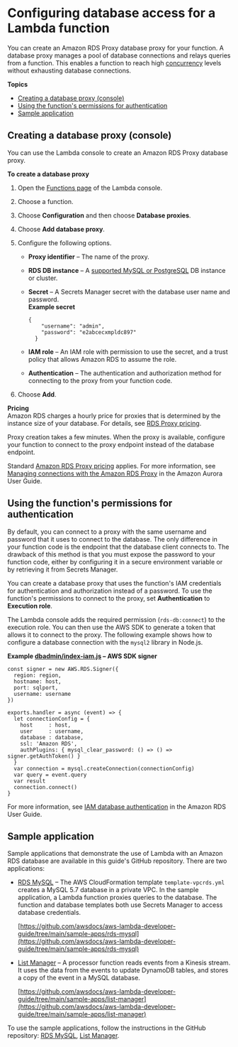 # Configuring database access for a Lambda function<a name="configuration-database"></a>

You can create an Amazon RDS Proxy database proxy for your function\. A database proxy manages a pool of database connections and relays queries from a function\. This enables a function to reach high [concurrency](gettingstarted-concepts.md#gettingstarted-concepts-concurrency) levels without exhausting database connections\.

**Topics**
+ [Creating a database proxy \(console\)](#configuration-database-config)
+ [Using the function's permissions for authentication](#configuration-database-auth)
+ [Sample application](#configuration-database-sample)

## Creating a database proxy \(console\)<a name="configuration-database-config"></a>

You can use the Lambda console to create an Amazon RDS Proxy database proxy\. 

**To create a database proxy**

1. Open the [Functions page](https://console.aws.amazon.com/lambda/home#/functions) of the Lambda console\.

1. Choose a function\.

1. Choose **Configuration** and then choose **Database proxies**\.

1. Choose **Add database proxy**\.

1. Configure the following options\.
   + **Proxy identifier** – The name of the proxy\.
   + **RDS DB instance** – A [supported MySQL or PostgreSQL](https://docs.aws.amazon.com/AmazonRDS/latest/UserGuide/rds-proxy.html#rds-proxy.limitations) DB instance or cluster\.
   + **Secret** – A Secrets Manager secret with the database user name and password\.  
**Example secret**  

     ```
     {
         "username": "admin",
         "password": "e2abcecxmpldc897"
       }
     ```
   + **IAM role** – An IAM role with permission to use the secret, and a trust policy that allows Amazon RDS to assume the role\.
   + **Authentication** – The authentication and authorization method for connecting to the proxy from your function code\.

1. Choose **Add**\.

**Pricing**  
Amazon RDS charges a hourly price for proxies that is determined by the instance size of your database\. For details, see [RDS Proxy pricing](https://aws.amazon.com/rds/proxy/pricing/)\.

Proxy creation takes a few minutes\. When the proxy is available, configure your function to connect to the proxy endpoint instead of the database endpoint\.

Standard [Amazon RDS Proxy pricing](https://aws.amazon.com/rds/proxy/pricing/) applies\. For more information, see [Managing connections with the Amazon RDS Proxy](https://docs.aws.amazon.com/AmazonRDS/latest/AuroraUserGuide/rds-proxy.html) in the Amazon Aurora User Guide\.

## Using the function's permissions for authentication<a name="configuration-database-auth"></a>

By default, you can connect to a proxy with the same username and password that it uses to connect to the database\. The only difference in your function code is the endpoint that the database client connects to\. The drawback of this method is that you must expose the password to your function code, either by configuring it in a secure environment variable or by retrieving it from Secrets Manager\.

You can create a database proxy that uses the function's IAM credentials for authentication and authorization instead of a password\. To use the function's permissions to connect to the proxy, set **Authentication** to **Execution role**\.

The Lambda console adds the required permission \(`rds-db:connect`\) to the execution role\. You can then use the AWS SDK to generate a token that allows it to connect to the proxy\. The following example shows how to configure a database connection with the `mysql2` library in Node\.js\.

**Example [dbadmin/index\-iam\.js](https://github.com/awsdocs/aws-lambda-developer-guide/tree/main/sample-apps/rds-mysql/dbadmin/index-iam.js) – AWS SDK signer**  

```
const signer = new AWS.RDS.Signer({
  region: region,
  hostname: host,
  port: sqlport,
  username: username
})

exports.handler = async (event) => {
  let connectionConfig = {
    host     : host,
    user     : username,
    database : database,
    ssl: 'Amazon RDS',
    authPlugins: { mysql_clear_password: () => () => signer.getAuthToken() }
  }
  var connection = mysql.createConnection(connectionConfig)
  var query = event.query
  var result
  connection.connect()
}
```

For more information, see [IAM database authentication](https://docs.aws.amazon.com/AmazonRDS/latest/UserGuide/UsingWithRDS.IAMDBAuth.html) in the Amazon RDS User Guide\.

## Sample application<a name="configuration-database-sample"></a>

Sample applications that demonstrate the use of Lambda with an Amazon RDS database are available in this guide's GitHub repository\. There are two applications:
+ [RDS MySQL](https://github.com/awsdocs/aws-lambda-developer-guide/tree/main/sample-apps/rds-mysql) – The AWS CloudFormation template `template-vpcrds.yml` creates a MySQL 5\.7 database in a private VPC\. In the sample application, a Lambda function proxies queries to the database\. The function and database templates both use Secrets Manager to access database credentials\.

  [https://github.com/awsdocs/aws-lambda-developer-guide/tree/main/sample-apps/rds-mysql](https://github.com/awsdocs/aws-lambda-developer-guide/tree/main/sample-apps/rds-mysql)
+ [List Manager](https://github.com/awsdocs/aws-lambda-developer-guide/tree/main/sample-apps/list-manager) – A processor function reads events from a Kinesis stream\. It uses the data from the events to update DynamoDB tables, and stores a copy of the event in a MySQL database\.

  [https://github.com/awsdocs/aws-lambda-developer-guide/tree/main/sample-apps/list-manager](https://github.com/awsdocs/aws-lambda-developer-guide/tree/main/sample-apps/list-manager)

To use the sample applications, follow the instructions in the GitHub repository: [RDS MySQL](https://github.com/awsdocs/aws-lambda-developer-guide/tree/main/sample-apps/rds-mysql/README.md), [List Manager](https://github.com/awsdocs/aws-lambda-developer-guide/tree/main/sample-apps/list-manager/README.md)\.